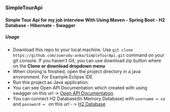 <h3>SimpleTourApi</h3>

<h4>Simple Tour Api for my job interview With Using Maven - Spring Boot - H2 Database - Hibernate - Swagger</h4>

<h5>Usage</h5>

<ul>
  <li>Download this repo to your local machine. Use <code>git clone https://github.com/zumrudu-anka/SimpleTourApi.git</code> command on your git console. If you haven't Git, you can use download zip button where on the <b>Clone or download dropdown menu</b></li>
  <li>When cloning is finished, open the project directory in a java environment. For Example Eclipse IDE</li>
  <li>Run this project as Java application.</li>
  <li>You can see Open API Documentation which created with using swagger on this url -> <a href="localhost:8080/swagger-ui.html">Open API Documentation</a></li>
  <li>You can connect H2 Database(In Memory Database) with <code>username = sa</code> and <code>password = </code> on this url - > <a href = "localhost:8080/h2-console">H2 Database</a></li>
</ul>
